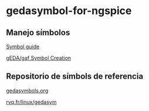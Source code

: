 # gedasymbol-for-ngspice

## Manejo símbolos

[Symbol guide](http://wiki.geda-project.org/geda:symbols)

[gEDA/gaf Symbol Creation](http://wiki.geda-project.org/geda:gschem_symbol_creation)

## Repositorio de símbols de referencia

[gedasymbols.org](http://www.gedasymbols.org/)

[rvq.fr/linux/gedasym](http://www.rvq.fr/linux/gedasym.php)

